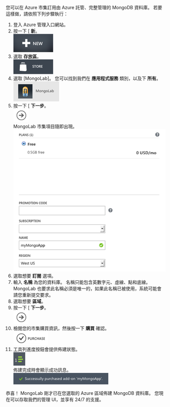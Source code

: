 您可以在 Azure 市集訂用由 Azure 託管、完整管理的 MongoDB 資料庫。 若要這樣做，請依照下列步驟執行：

1. 登入 Azure 管理入口網站。
1. 按一下 [ **新**。  
![新][button-new]
1. 選取 **存放區**。  
![存放區][button-store]
1. 選取 [MongoLab]。 您可以找到我們在 **應用程式服務** 類別，以及下 **所有**。  
![MongoLab][entry-mongolab]
1. 按一下 [ **下一步**。  
![下一步][button-next]  
  MongoLab 市集項目隨即出現。  
![NewMongoLab][screen-newmongolab]
1. 選取想要 **訂閱** 選項。
1. 輸入 **名稱** 為您的資料庫。 名稱只能包含英數字元、虛線、點和底線。 MongoLab 也要求此名稱必須是唯一的，如果此名稱已被使用，系統可能會請您重新提交要求。
1. 選取想要 **區域**。
1. 按一下 [ **下一步**。  
![下一步][button-next]
1. 檢閱您的市集購買資訊，然後按一下 **購買** 確認。  
![下一步][button-purchase]  
1. 工具列進度按鈕會提供佈建狀態。  
![進度按鈕][button-progress]  
佈建完成時會顯示成功訊息。  
![成功訊息][message-success]

恭喜！ MongoLab 剛才已在您選取的 Azure 區域佈建 MongoDB 資料庫。 您現在可以存取我們的管理 UI，並享有 24/7 的支援。

[button-new]: ./media/howto-provision-mongolab/button-new.png
[button-store]: ./media/howto-provision-mongolab/button-store.png
[button-next]: ./media/howto-provision-mongolab/button-next.png
[button-purchase]: ./media/howto-provision-mongolab/button-purchase.png
[button-progress]: ./media/howto-provision-mongolab/button-progress.png
[entry-mongolab]: ./media/howto-provision-mongolab/entry-mongolab.png 
[screen-newmongolab]: ./media/howto-provision-mongolab/screen-newmongolab.png 
[message-success]: ./media/howto-provision-mongolab/message-provisionsuccess.png

